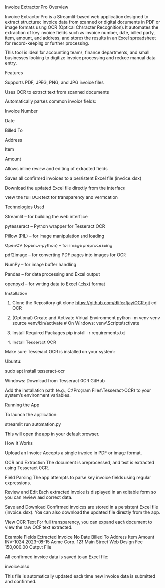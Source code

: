 Invoice Extractor Pro
Overview

Invoice Extractor Pro is a Streamlit-based web application designed to extract structured invoice data from scanned or digital documents in PDF or image formats using OCR (Optical Character Recognition). It automates the extraction of key invoice fields such as invoice number, date, billed party, item, amount, and address, and stores the results in an Excel spreadsheet for record-keeping or further processing.

This tool is ideal for accounting teams, finance departments, and small businesses looking to digitize invoice processing and reduce manual data entry.

Features

Supports PDF, JPEG, PNG, and JPG invoice files

Uses OCR to extract text from scanned documents

Automatically parses common invoice fields:

Invoice Number

Date

Billed To

Address

Item

Amount

Allows inline review and editing of extracted fields

Saves all confirmed invoices to a persistent Excel file (invoice.xlsx)

Download the updated Excel file directly from the interface

View the full OCR text for transparency and verification

Technologies Used

Streamlit – for building the web interface

pytesseract – Python wrapper for Tesseract OCR

Pillow (PIL) – for image manipulation and loading

OpenCV (opencv-python) – for image preprocessing

pdf2image – for converting PDF pages into images for OCR

NumPy – for image buffer handling

Pandas – for data processing and Excel output

openpyxl – for writing data to Excel (.xlsx) format

Installation
1. Clone the Repository
git clone https://github.com/dlifeofjay/OCR.git
cd OCR

2. (Optional) Create and Activate Virtual Environment
python -m venv venv
source venv/bin/activate       # On Windows: venv\Scripts\activate

3. Install Required Packages
pip install -r requirements.txt

4. Install Tesseract OCR

Make sure Tesseract OCR
 is installed on your system:

Ubuntu:

sudo apt install tesseract-ocr


Windows:
Download from Tesseract OCR GitHub

Add the installation path (e.g., C:\Program Files\Tesseract-OCR) to your system’s environment variables.

Running the App

To launch the application:

streamlit run automation.py


This will open the app in your default browser.

How It Works

Upload an Invoice
Accepts a single invoice in PDF or image format.

OCR and Extraction
The document is preprocessed, and text is extracted using Tesseract OCR.

Field Parsing
The app attempts to parse key invoice fields using regular expressions.

Review and Edit
Each extracted invoice is displayed in an editable form so you can review and correct data.

Save and Download
Confirmed invoices are stored in a persistent Excel file (invoice.xlsx). You can also download the updated file directly from the app.

View OCR Text
For full transparency, you can expand each document to view the raw OCR text extracted.

Example Fields Extracted
Invoice No	Date	Billed To	Address	Item	Amount
INV-1024	2023-08-15	Acme Corp.	123 Main Street	Web Design Fee	150,000.00
Output File

All confirmed invoice data is saved to an Excel file:

invoice.xlsx


This file is automatically updated each time new invoice data is submitted and confirmed.
